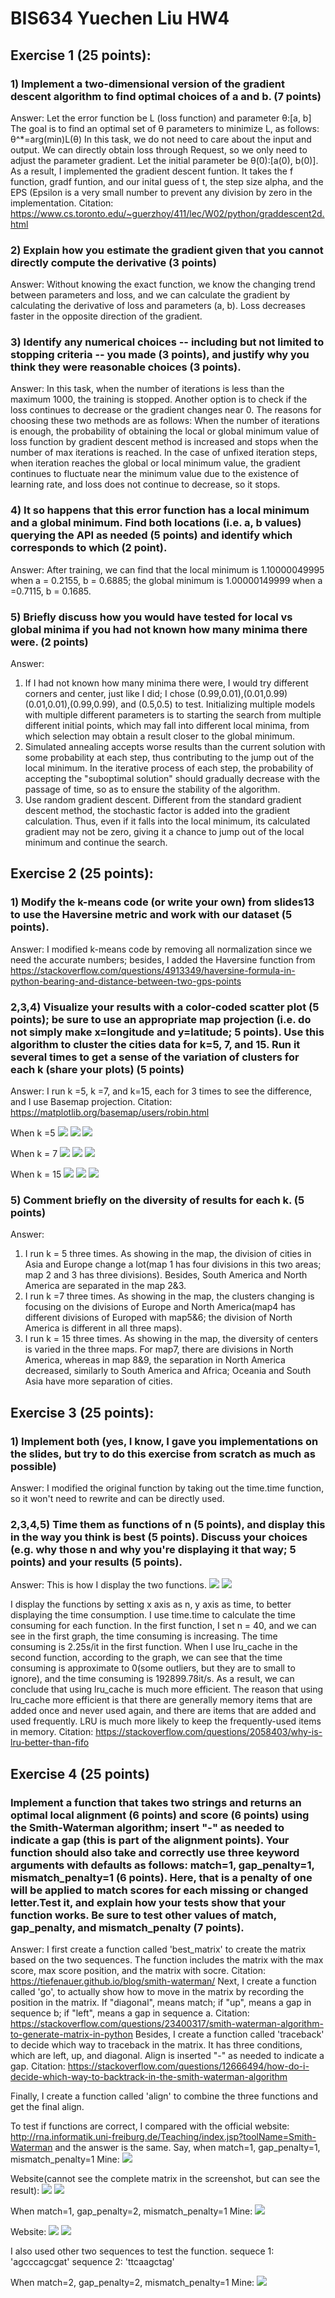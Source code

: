 # BIS634 Yuechen Liu HW4

## Exercise 1 (25 points):

### 1) Implement a two-dimensional version of the gradient descent algorithm to find optimal choices of a and b. (7 points)
Answer:
Let the error function be L (loss function) and parameter θ:[a, b]
The goal is to find an optimal set of θ parameters to minimize L, as follows:  θ^*=arg(min)L(θ)
In this task, we do not need to care about the input and output. We can directly obtain loss through Request, so we only need to adjust the parameter gradient. Let the initial parameter be θ(0):[a(0), b(0)]. As a result, I implemented the gradient descent funtion. It takes the f function, gradf funtion, and our inital guess of t, the step size alpha, and the EPS (Epsilon is a very small number to prevent any division by zero in the implementation.
Citation: https://www.cs.toronto.edu/~guerzhoy/411/lec/W02/python/graddescent2d.html

### 2)  Explain how you estimate the gradient given that you cannot directly compute the derivative (3 points)
Answer:
Without knowing the exact function, we know the changing trend between parameters and loss, and we can calculate the gradient by calculating the derivative of loss and parameters (a, b). Loss decreases faster in the opposite direction of the gradient.

### 3) Identify any numerical choices -- including but not limited to stopping criteria -- you made (3 points), and justify why you think they were reasonable choices (3 points).
Answer:
In this task, when the number of iterations is less than the maximum 1000, the training is stopped. Another option is to check if the loss continues to decrease or the gradient changes near 0. The reasons for choosing these two methods are as follows: When the number of iterations is enough, the probability of obtaining the local or global minimum value of loss function by gradient descent method is increased and stops when the number of max iterations is reached. In the case of unfixed iteration steps, when iteration reaches the global or local minimum value, the gradient continues to fluctuate near the minimum value due to the existence of learning rate, and loss does not continue to decrease, so it stops.

### 4) It so happens that this error function has a local minimum and a global minimum. Find both locations (i.e. a, b values) querying the API as needed (5 points) and identify which corresponds to which (2 point).
Answer:
After training, we can find that the local minimum is 1.10000049995 when a = 0.2155, b = 0.6885; the global minimum is 1.00000149999 when a =0.7115, b = 0.1685.

### 5) Briefly discuss how you would have tested for local vs global minima if you had not known how many minima there were. (2 points)
Answer:
 1. If I had not known how many minima there were, I would try different corners and center, just like I did; I chose (0.99,0.01),(0.01,0.99)(0.01,0.01),(0.99,0.99), and (0.5,0.5) to test. Initializing multiple models with multiple different parameters is to starting the search from multiple different initial points, which may fall into different local minima, from which selection may obtain a result closer to the global minimum. 
 2. Simulated annealing accepts worse results than the current solution with some probability at each step, thus contributing to the jump out of the local minimum. In the iterative process of each step, the probability of accepting the "suboptimal solution" should gradually decrease with the passage of time, so as to ensure the stability of the algorithm. 
 3. Use random gradient descent. Different from the standard gradient descent method, the stochastic factor is added into the gradient calculation. Thus, even if it falls into the local minimum, its calculated gradient may not be zero, giving it a chance to jump out of the local minimum and continue the search.

## Exercise 2 (25 points):

### 1) Modify the k-means code (or write your own) from slides13 to use the Haversine metric and work with our dataset (5 points). 
Answer: 
I modified k-means code by removing all normalization since we need the accurate numbers; besides, I added the Haversine function from https://stackoverflow.com/questions/4913349/haversine-formula-in-python-bearing-and-distance-between-two-gps-points

### 2,3,4)  Visualize your results with a color-coded scatter plot (5 points); be sure to use an appropriate map projection (i.e. do not simply make x=longitude and y=latitude; 5 points). Use this algorithm to cluster the cities data for k=5, 7, and 15. Run it several times to get a sense of the variation of clusters for each k (share your plots) (5 points)
Answer:
I run k =5, k =7, and k=15, each for 3 times to see the difference, and I use Basemap projection. Citation: https://matplotlib.org/basemap/users/robin.html

When k =5 
![](https://github.com/YCKellyLiu/BIS634/blob/main/HW4_YuechenLiu/k5-1.png)
![](https://github.com/YCKellyLiu/BIS634/blob/main/HW4_YuechenLiu/k5-2.png)
![](https://github.com/YCKellyLiu/BIS634/blob/main/HW4_YuechenLiu/k5-3.png)

When k = 7
![](https://github.com/YCKellyLiu/BIS634/blob/main/HW4_YuechenLiu/k7-1.png)
![](https://github.com/YCKellyLiu/BIS634/blob/main/HW4_YuechenLiu/k7-2.png)
![](https://github.com/YCKellyLiu/BIS634/blob/main/HW4_YuechenLiu/k7-3.png)

When k = 15
![](https://github.com/YCKellyLiu/BIS634/blob/main/HW4_YuechenLiu/k15-1.png)
![](https://github.com/YCKellyLiu/BIS634/blob/main/HW4_YuechenLiu/k15-2.png)
![](https://github.com/YCKellyLiu/BIS634/blob/main/HW4_YuechenLiu/k15-3.png)

### 5) Comment briefly on the diversity of results for each k. (5 points)
Answer:
1. I run k = 5 three times. As showing in the map, the division of cities in Asia and Europe change a lot(map 1 has four divisions in this two areas; map 2 and 3 has three divisions). Besides, South America and North America are separated in the map 2&3. 
2. I run k =7 three times. As showing in the map, the clusters changing is focusing on the divisions of Europe and North America(map4 has different divisions of Europed with map5&6; the division of North America is different in all three maps).
3. I run k = 15 three times. As showing in the map, the diversity of centers is varied in the three maps. For map7, there are divisions in North America, whereas in map 8&9, the separation in North America decreased, similarly to South America and Africa; Oceania and South Asia have more separation of cities. 

## Exercise 3 (25 points):
### 1) Implement both (yes, I know, I gave you implementations on the slides, but try to do this exercise from scratch as much as possible)
Answer: 
I modified the original function by taking out the time.time function, so it won't need to rewrite and can be directly used. 

### 2,3,4,5)  Time them as functions of n (5 points), and display this in the way you think is best (5 points). Discuss your choices (e.g. why those n and why you're displaying it that way; 5 points) and your results (5 points).
Answer:
This is how I display the two functions. 
![](https://github.com/YCKellyLiu/BIS634/blob/main/q3-1.png)
![](https://github.com/YCKellyLiu/BIS634/blob/main/q3-2.png)

I display the functions by setting x axis as n, y axis as time, to better displaying the time consumption. I use time.time to calculate the time consuming for each function. In the first function, I set n = 40, and we can see in the first graph, the time consuming is increasing. The time consuming is 2.25s/it in the first function. When I use lru_cache in the second function, according to the graph, we can see that the time consuming is approximate to 0(some outliers, but they are to small to ignore), and the time consuming is 192899.78it/s. As a result, we can conclude that using lru_cache is much more efficient. The reason that using lru_cache more efficient is that there are generally memory items that are added once and never used again, and there are items that are added and used frequently. LRU is much more likely to keep the frequently-used items in memory. Citation: https://stackoverflow.com/questions/2058403/why-is-lru-better-than-fifo

## Exercise 4 (25 points)

### Implement a function that takes two strings and returns an optimal local alignment (6 points) and score (6 points) using the Smith-Waterman algorithm; insert "-" as needed to indicate a gap (this is part of the alignment points). Your function should also take and correctly use three keyword arguments with defaults as follows: match=1, gap_penalty=1, mismatch_penalty=1 (6 points). Here, that is a penalty of one will be applied to match scores for each missing or changed letter.Test it, and explain how your tests show that your function works. Be sure to test other values of match, gap_penalty, and mismatch_penalty (7 points).
Answer: 
I first create a function called 'best_matrix' to create the matrix based on the two sequences. The function includes the matrix with the max score, max score position, and the matrix with socre. Citation: https://tiefenauer.github.io/blog/smith-waterman/ 
Next, I create a function called 'go', to actually show how to move in the matrix by recording the position in the matrix. If "diagonal", means match; if "up", means a gap in sequence b; if "left", means a gap in sequence a. Citation: https://stackoverflow.com/questions/23400317/smith-waterman-algorithm-to-generate-matrix-in-python
Besides, I create a function called 'traceback' to decide which way to traceback in the matrix. It has three conditions, which are left, up, and diagonal. Align is inserted "-" as needed to indicate a gap. Citation: https://stackoverflow.com/questions/12666494/how-do-i-decide-which-way-to-backtrack-in-the-smith-waterman-algorithm

Finally, I create a function called 'align' to combine the three functions and get the final align. 

To test if functions are correct, I compared with the official website: http://rna.informatik.uni-freiburg.de/Teaching/index.jsp?toolName=Smith-Waterman
and the answer is the same. 
Say, when  match=1, gap_penalty=1, mismatch_penalty=1 
Mine: 
![](https://github.com/YCKellyLiu/BIS634/blob/main/HW4_YuechenLiu/gap1-1.png)

Website(cannot see the complete matrix in the screenshot, but can see the result):
![](https://github.com/YCKellyLiu/BIS634/blob/main/HW4_YuechenLiu/gap1-3.png)
![](https://github.com/YCKellyLiu/BIS634/blob/main/HW4_YuechenLiu/gap1-2.png)

When  match=1, gap_penalty=2, mismatch_penalty=1 
Mine:
![](https://github.com/YCKellyLiu/BIS634/blob/main/HW4_YuechenLiu/gap2-1.png)

Website:
![](https://github.com/YCKellyLiu/BIS634/blob/main/HW4_YuechenLiu/gap2-2.png)
![](https://github.com/YCKellyLiu/BIS634/blob/main/HW4_YuechenLiu/gap2-3.png)

I also used other two sequences to test the function.
sequece 1: 'agcccagcgat'
sequence 2: 'ttcaagctag'

When  match=2, gap_penalty=2, mismatch_penalty=1 
Mine:
![](https://github.com/YCKellyLiu/BIS634/blob/main/HW4_YuechenLiu/gap2-1.png)












